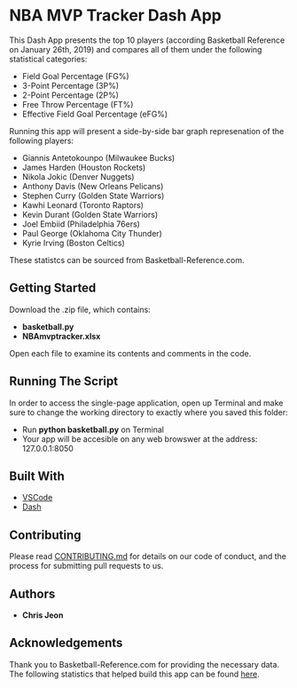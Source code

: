 # NBA MVP Tracker Dash App
This Dash App presents the top 10 players (according Basketball Reference on January 26th, 2019) and compares all of them under the following statistical categories:

* Field Goal Percentage (FG%)
* 3-Point Percentage (3P%)
* 2-Point Percentage (2P%)
* Free Throw Percentage (FT%)
* Effective Field Goal Percentage (eFG%)

Running this app will present a side-by-side bar graph represenation of the following players:

* Giannis Antetokounpo (Milwaukee Bucks)
* James Harden (Houston Rockets)
* Nikola Jokic (Denver Nuggets)
* Anthony Davis (New Orleans Pelicans)
* Stephen Curry (Golden State Warriors)
* Kawhi Leonard (Toronto Raptors)
* Kevin Durant (Golden State Warriors)
* Joel Embiid (Philadelphia 76ers)
* Paul George (Oklahoma City Thunder)
* Kyrie Irving (Boston Celtics)

These statistcs can be sourced from Basketball-Reference.com.


## Getting Started
Download the .zip file, which contains:
* __basketball.py__
* __NBAmvptracker.xlsx__

Open each file to examine its contents and comments in the code.

## Running The Script

In order to access the single-page application, open up Terminal and make sure to change the working directory to exactly where you saved this folder:

* Run __python basketball.py__ on Terminal
* Your app will be accesible on any web browswer at the address: 127.0.0.1:8050

## Built With
* [VSCode](https://code.visualstudio.com)
* [Dash](https://dash.plot.ly)



## Contributing
Please read [CONTRIBUTING.md](https://gist.github.com/PurpleBooth/b24679402957c63ec426) for details on our code of conduct, and the process for submitting pull requests to us.

## Authors
* **Chris Jeon**

## Acknowledgements
Thank you to Basketball-Reference.com for providing the necessary data. The following statistics that helped build this app can be found [here](https://www.basketball-reference.com/friv/mvp.html).

